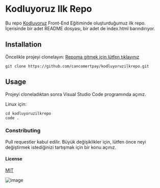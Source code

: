 

# Kodluyoruz Ilk Repo

Bu repo [Kodluyoruz](https://kodluyoruz.org/) Front-End Eğitiminde oluşturduğumuz ilk repo. İçerisinde bir adet README dosyası, bir adet de index.html barındırıyor.

## Installation

Öncelikle projeyi clonelayın: [Repoma gitmek için lütfen tıklayınız](https://github.com/cancomertpay/kodluyoruzilkrepo.git) 

```
git clone https://github.com/cancomertpay/kodluyoruzilkrepo.git 

```

## Usage

Projeyi cloneladıktan sonra Visual Studio Code programında açınız.

Linux için:

 ```
cd kodluyoruzilkrepo
code .

 ```

### Constributing

Pull requestler kabul edilir. Büyük değişiklikler için, lütfen önce neyi değiştirmek istediğinizi tartışmak için bir konu açınız.

#### License

[MIT](Commonmark.org)

![image](https://www.bilgeteknoloji.com/assets/images/web.gif)






